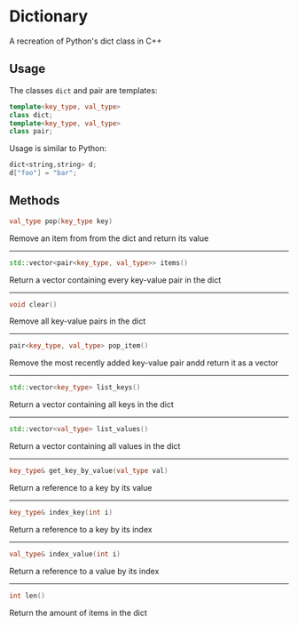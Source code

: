 # Dictionary
A recreation of Python's dict class in C++
## Usage
The classes `dict` and pair are templates:
```cpp
template<key_type, val_type>
class dict;
template<key_type, val_type>
class pair;
```
Usage is similar to Python:
```cpp
dict<string,string> d;
d["foo"] = "bar";
```
## Methods
```cpp
val_type pop(key_type key)
```
Remove an item from from the dict and return its value

---

```cpp
std::vector<pair<key_type, val_type>> items()
```
Return a vector containing every key-value pair in the dict

---

```cpp
void clear()
```
Remove all key-value pairs in the dict

---

```cpp
pair<key_type, val_type> pop_item()
```
Remove the most recently added key-value pair andd return it as a vector

---

```cpp
std::vector<key_type> list_keys()
```
Return a vector containing all keys in the dict

---

```cpp
std::vector<val_type> list_values()
```
Return a vector containing all values in the dict

---

```cpp
key_type& get_key_by_value(val_type val)
```
Return a reference to a key by its value

---

```cpp
key_type& index_key(int i)
```
Return a reference to a key by its index

---

```cpp
val_type& index_value(int i)
```
Return a reference to a value by its index

---

```cpp
int len()
```
Return the amount of items in the dict
